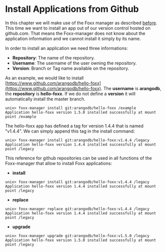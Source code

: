 Install Applications from Github
================================

In this chapter we will make use of the Foxx manager as described [before](README.md).
This time we want to install an app out of our version control hosted on github.com.
That means the Foxx-manager does not know about the application information and we cannot install it simply by its name.

In order to install an application we need three informations:

* **Repository**: The name of the repository.
* **Username**: The username of the user owning the repository.
* **Version**: Branch or Tag name available on the repository.

As an example, we would like to install [https://www.github.com/arangodb/hello-foxx](https://www.github.com/arangodb/hello-foxx).
The **username** is **arangodb**, the **repository** is **hello-foxx**.
If we do not define a **version** it will automatically install the master branch.

```
unix> foxx-manager install git:arangodb/hello-foxx /example
Application hello-foxx version 1.5.0 installed successfully at mount point /example
```

The hello-foxx app has defined a tag for version 1.4.4 that is named "v1.4.4".
We can simply append this tag in the install command:

```
unix> foxx-manager install git:arangodb/hello-foxx:v1.4.4 /legacy
Application hello-foxx version 1.4.4 installed successfully at mount point /legacy
```

This reference for github repositories can be used in all functions of the Foxx-manager that allow to install Foxx applications:

* **install**

```
unix> foxx-manager install git:arangodb/hello-foxx:v1.4.4 /legacy
Application hello-foxx version 1.4.4 installed successfully at mount point /legacy
```

* **replace**

```
unix> foxx-manager replace git:arangodb/hello-foxx:v1.4.4 /legacy
Application hello-foxx version 1.4.4 installed successfully at mount point /legacy
```

* **upgrade**

```
unix> foxx-manager upgrade git:arangodb/hello-foxx:v1.5.0 /legacy
Application hello-foxx version 1.5.0 installed successfully at mount point /legacy
```
